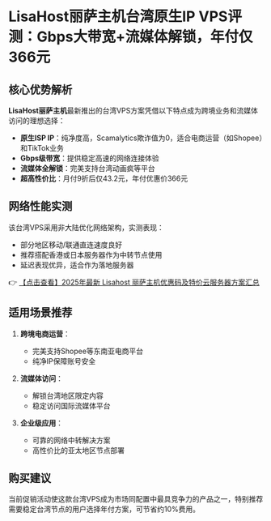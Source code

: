 # LisaHost丽萨主机台湾原生IP VPS评测：Gbps大带宽+流媒体解锁，年付仅366元

## 核心优势解析

**LisaHost丽萨主机**最新推出的台湾VPS方案凭借以下特点成为跨境业务和流媒体访问的理想选择：

- **原生ISP IP**：纯净度高，Scamalytics欺诈值为0，适合电商运营（如Shopee）和TikTok业务
- **Gbps级带宽**：提供稳定高速的网络连接体验
- **流媒体全解锁**：完美支持台湾动画疯等平台
- **超高性价比**：月付9折后仅43.2元，年付优惠价366元

## 网络性能实测

该台湾VPS采用非大陆优化网络架构，实测表现：
- 部分地区移动/联通直连速度良好
- 推荐搭配香港或日本服务器作为中转节点使用
- 延迟表现优异，适合作为落地服务器

👉 [【点击查看】2025年最新 Lisahost 丽萨主机优惠码及特价云服务器方案汇总](https://bit.ly/lisazhuji)

## 适用场景推荐

1. **跨境电商运营**：
   - 完美支持Shopee等东南亚电商平台
   - 纯净IP保障账号安全

2. **流媒体访问**：
   - 解锁台湾地区限定内容
   - 稳定访问国际流媒体平台

3. **企业级应用**：
   - 可靠的网络中转解决方案
   - 高性价比的亚太地区节点部署

## 购买建议

当前促销活动使这款台湾VPS成为市场同配置中最具竞争力的产品之一，特别推荐需要稳定台湾节点的用户选择年付方案，可节省约10%费用。